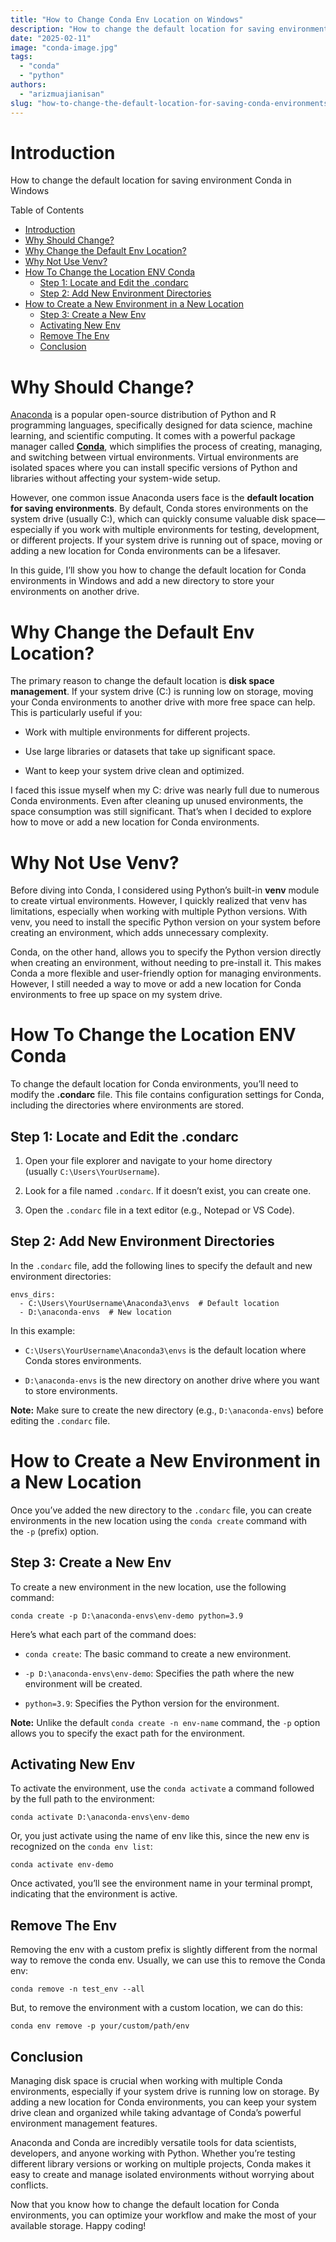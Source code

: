 ```yaml
---
title: "How to Change Conda Env Location on Windows"
description: "How to change the default location for saving environment Conda in Windows"
date: "2025-02-11"
image: "conda-image.jpg"
tags: 
  - "conda"
  - "python"
authors:
  - "arizmuajianisan"
slug: "how-to-change-the-default-location-for-saving-conda-environments-in-windows"
---
```


# Introduction

How to change the default location for saving environment Conda in Windows

Table of Contents

- [Introduction](#introduction)
- [Why Should Change?](#why-should-change)
- [Why Change the Default Env Location?](#why-change-the-default-env-location)
- [Why Not Use Venv?](#why-not-use-venv)
- [How To Change the Location ENV Conda](#how-to-change-the-location-env-conda)
  - [Step 1: Locate and Edit the .condarc](#step-1-locate-and-edit-the-condarc)
  - [Step 2: Add New Environment Directories](#step-2-add-new-environment-directories)
- [How to Create a New Environment in a New Location](#how-to-create-a-new-environment-in-a-new-location)
  - [Step 3: Create a New Env](#step-3-create-a-new-env)
  - [Activating New Env](#activating-new-env)
  - [Remove The Env](#remove-the-env)
  - [Conclusion](#conclusion)

# Why Should Change?

[Anaconda](https://www.anaconda.com/download) is a popular open-source distribution of Python and R programming languages, specifically designed for data science, machine learning, and scientific computing. It comes with a powerful package manager called **[Conda](https://docs.conda.io/)**, which simplifies the process of creating, managing, and switching between virtual environments. Virtual environments are isolated spaces where you can install specific versions of Python and libraries without affecting your system-wide setup.

However, one common issue Anaconda users face is the **default location for saving environments**. By default, Conda stores environments on the system drive (usually C:), which can quickly consume valuable disk space—especially if you work with multiple environments for testing, development, or different projects. If your system drive is running out of space, moving or adding a new location for Conda environments can be a lifesaver.

In this guide, I’ll show you how to change the default location for Conda environments in Windows and add a new directory to store your environments on another drive.

# Why Change the Default Env Location?

The primary reason to change the default location is **disk space management**. If your system drive (C:) is running low on storage, moving your Conda environments to another drive with more free space can help. This is particularly useful if you:

- Work with multiple environments for different projects.

- Use large libraries or datasets that take up significant space.

- Want to keep your system drive clean and optimized.

I faced this issue myself when my C: drive was nearly full due to numerous Conda environments. Even after cleaning up unused environments, the space consumption was still significant. That’s when I decided to explore how to move or add a new location for Conda environments.

# Why Not Use Venv?

Before diving into Conda, I considered using Python’s built-in **venv** module to create virtual environments. However, I quickly realized that venv has limitations, especially when working with multiple Python versions. With venv, you need to install the specific Python version on your system before creating an environment, which adds unnecessary complexity.

Conda, on the other hand, allows you to specify the Python version directly when creating an environment, without needing to pre-install it. This makes Conda a more flexible and user-friendly option for managing environments. However, I still needed a way to move or add a new location for Conda environments to free up space on my system drive.

# How To Change the Location ENV Conda

To change the default location for Conda environments, you’ll need to modify the **.condarc** file. This file contains configuration settings for Conda, including the directories where environments are stored.

## Step 1: Locate and Edit the .condarc

1. Open your file explorer and navigate to your home directory (usually `C:\Users\YourUsername`).

3. Look for a file named `.condarc`. If it doesn’t exist, you can create one.

5. Open the `.condarc` file in a text editor (e.g., Notepad or VS Code).

## Step 2: Add New Environment Directories

In the `.condarc` file, add the following lines to specify the default and new environment directories:

```
envs_dirs:
  - C:\Users\YourUsername\Anaconda3\envs  # Default location
  - D:\anaconda-envs  # New location
```

In this example:

- `C:\Users\YourUsername\Anaconda3\envs` is the default location where Conda stores environments.

- `D:\anaconda-envs` is the new directory on another drive where you want to store environments.

**Note:** Make sure to create the new directory (e.g., `D:\anaconda-envs`) before editing the `.condarc` file.

# How to Create a New Environment in a New Location

Once you’ve added the new directory to the `.condarc` file, you can create environments in the new location using the `conda create` command with the `-p` (prefix) option.

## Step 3: Create a New Env

To create a new environment in the new location, use the following command:

```
conda create -p D:\anaconda-envs\env-demo python=3.9
```

Here’s what each part of the command does:

- `conda create`: The basic command to create a new environment.

- `-p D:\anaconda-envs\env-demo`: Specifies the path where the new environment will be created.

- `python=3.9`: Specifies the Python version for the environment.

**Note:** Unlike the default `conda create -n env-name` command, the `-p` option allows you to specify the exact path for the environment.

## Activating New Env

To activate the environment, use the `conda activate` a command followed by the full path to the environment:

```
conda activate D:\anaconda-envs\env-demo
```

Or, you just activate using the name of env like this, since the new env is recognized on the `conda env list`:

```
conda activate env-demo
```

Once activated, you’ll see the environment name in your terminal prompt, indicating that the environment is active.

## Remove The Env

Removing the env with a custom prefix is slightly different from the normal way to remove the conda env. Usually, we can use this to remove the Conda env:

```
conda remove -n test_env --all
```

But, to remove the environment with a custom location, we can do this:

```
conda env remove -p your/custom/path/env
```

## Conclusion

Managing disk space is crucial when working with multiple Conda environments, especially if your system drive is running low on storage. By adding a new location for Conda environments, you can keep your system drive clean and organized while taking advantage of Conda’s powerful environment management features.

Anaconda and Conda are incredibly versatile tools for data scientists, developers, and anyone working with Python. Whether you’re testing different library versions or working on multiple projects, Conda makes it easy to create and manage isolated environments without worrying about conflicts.

Now that you know how to change the default location for Conda environments, you can optimize your workflow and make the most of your available storage. Happy coding!
